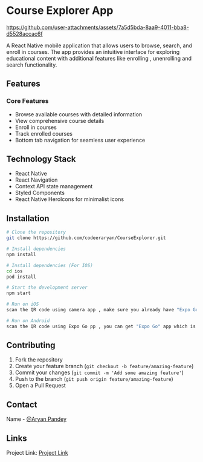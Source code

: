 # Course Explorer App





https://github.com/user-attachments/assets/7a5d5bda-8aa9-4011-bba8-d5528accac6f



A React Native mobile application that allows users to browse, search, and enroll in courses. The app provides an intuitive interface for exploring educational content with additional features like enrolling , unenrolling  and search functionality.

## Features

### Core Features
- Browse available courses with detailed information
- View comprehensive course details
- Enroll in courses
- Track enrolled courses
- Bottom tab navigation for seamless user experience


## Technology Stack

- React Native
- React Navigation
- Context API state management 
- Styled Components
- React Native HeroIcons for minimalist icons


## Installation

```bash
# Clone the repository
git clone https://github.com/codeeraryan/CourseExplorer.git

# Install dependencies
npm install

# Install dependencies (For IOS)
cd ios
pod install

# Start the development server
npm start

# Run on iOS
scan the QR code using camera app , make sure you already have "Expo Go" app ( available on app store)

# Run on Android
scan the QR code using Expo Go pp , you can get "Expo Go" app which is available on play store
```

## Contributing

1. Fork the repository
2. Create your feature branch (`git checkout -b feature/amazing-feature`)
3. Commit your changes (`git commit -m 'Add some amazing feature'`)
4. Push to the branch (`git push origin feature/amazing-feature`)
5. Open a Pull Request


## Contact

Name - [@Aryan Pandey](https://www.linkedin.com/in/aryan-pandey-thedeveloper)

## Links

Project Link: [Project Link](https://github.com/codeeraryan/CourseExplorer)
